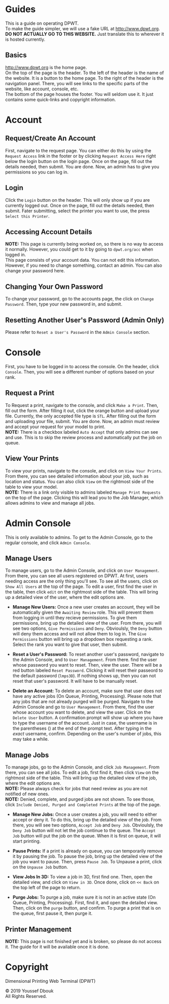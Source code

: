 # Guides
This is a guide on operating DPWT.\
To make the guide simpler, we will use a fake URL at http://www.dpwt.org. **DO NOT ACTUALLY GO TO THIS WEBSITE.** Just translate this to wherever it is hosted currently.

## Basics

http://www.dpwt.org is the home page.\
On the top of the page is the header. To the left of the header is the name of the website. It is a button to the home page. To the right of the header is the navigation panel. There, you will see links to the specific parts of the website, like account, console, etc.\
The bottom of the page houses the footer. You will seldom use it. It just contains some quick-links and copyright information.

# Account

## Request/Create An Account

First, navigate to the request page. You can either do this by using the `Request Access` link in the footer or by clicking `Request Access Here` right below the login button on the login page. Once on the page, fill out the details needed, then submit. You are done. Now, an admin has to give you permissions so you can log in.

## Login

Click the `Login` button on the header. This will only show up if you are currently logged out. Once on the page, fill out the details needed, then submit. Fater submitting, select the printer you want to use, the press `Select this Printer`.

## Accessing Account Details

**NOTE:** This page is currently being worked on, so there is no way to access it normally. However, you could get to it by going to `dpwt.org/acc` when logged in.\
This page consists of your account data. You can not edit this information. However, if you need to change something, contact an admin. You can also change your password here.

## Changing Your Own Password

To change your password, go to the accounts page, the click on `Change Password`. Then, type your new password in, and submit.

## Resetting Another User's Password (Admin Only)

Please refer to `Reset a User's Password` in the `Admin Console` section.

# Console

First, you have to be logged in to access the console. On the header, click `Console`. Then, you will see a different number of options based on your rank.

## Request a Print

To Request a print, navigate to the console, and click `Make a Print`. Then, fill out the form. After filling it out, click the orange button and upload your file. Currently, the only accepted file type is `STL`. After filling out the form and uploading your file, submit. You are done. Now, an admin must review and accept your request for your model to print.\
**NOTE:** There is a checkbox labeled `Auto Accept` that only admins can see and use. This is to skip the review process and automatically put the job on queue.

## View Your Prints

To view your prints, navigate to the console, and click on `View Your Prints`. From there, you can see detailed information about your job, such as location and status. You can also click `View` on the rightmost side of the table to view your model.\
**NOTE:** There is a link only visible to admins labeled `Manage Print Requests` on the top of the page. Clicking this will lead you to the Job Manager, which allows admins to view and manage all jobs.

# Admin Console

This is only available to admins. To get to the Admin Console, go to the regular console, and click `Admin Console`.

## Manage Users
 
To manage users, go to the Admin Console, and click on `User Management`. From there, you can see all users registered on DPWT. At first, users needing access are the only thing you'll see. To see all the users, click on `Show All Users` at the top of the page. To edit a user, first find the user in the table, then click `edit` on the rightmost side of the table. This will bring up a detailed view of the user, where the edit options are.

- **Manage New Users:** Once a new user creates an account, they will be automatically given the `Awaiting Review` role. This will prevent them from logging in until they recieve permissions. To give them permissions, bring up the detailed view of the user. From there, you will see two options, `Give Permissions` and `Deny`. Obvioulsly, the `Deny` button will deny them access and will not allow them to log in. The `Give Permissions` button will bring up a dropdown box requesting a rank. Select the rank you want to give that user, then submit.

- **Reset a User's Password:** To reset another user's password, navigate to the Admin Console, and to `User Management`. From there. find the user whose password you want to reset. Then, view the user. There will be a red button labeled `Reset Password`. Clicking it will reset their passeord to the default password (`lmps3D`). If nothing shows up, then you can not reset that user's password. It will have to be manually reset.

- **Delete an Account:** To delete an account, make sure that user does not have any active jobs (On Queue, Printing, Processing). Please note that any jobs that are not already purged will be purged. Navigate to the Admin Console and go to `User Management`. From there, find the user whose account you want to delete, and view the user. Click on the `Delete User` button. A confirmation prompt will show up where you have to type the username of the account. Just in case, the username is in the parentheses () at the end of the prompt text. After typing in the *exact* username, confirm. Depending on the user's number of jobs, this may take a while.

## Manage Jobs

To manage jobs, go to the Admin Console, and click `Job Management`. From there, you can see all jobs. To edit a job, first find it, then click `View` on the rightmost side of the table. This will bring up the detailed view of the job, where the edit options are.\
**NOTE:** Please always check for jobs that need review as you are not notified of new ones.\
**NOTE:** Denied, complete, and purged jobs are not shown. To see those, click `Include Denied, Purged and Completed Prints` at the top of the page.

- **Manage New Jobs:** Once a user creates a job, you will need to either accept or deny it. To do this, bring up the detailed view of the job. From there, you will see two options, `Accept Job` and `Deny Job`. Obvioulsly, the `Deny Job` button will not let the job continue to the queue. The `Accept Job` button will put the job on the queue. When it is first on queue, it will start printing.

- **Pause Prints:** If a print is already on queue, you can temporarily remove it by pausing the job. To pause the job, bring up the detailed view of the job you want to pause. Then, press `Pause Job`. To Unpause a print, click on the `Unpause Job` button.

- **View Jobs In 3D:** To view a job in 3D, first find one. Then, open the detailed view, and click on `View in 3D`. Once done, click on `<< Back` on the top left of the page to return.

- **Purge Jobs:** To purge a job, make sure it is not in an active state (On Queue, Printing, Processing). First, find it, and open the detailed view. Then, click on the `purge` button, and confirm. To purge a print that is on the queue, first pause it, then purge it.

## Printer Management

**NOTE:** This page is not finished yet and is broken, so please do not access it. The guide for it will be available once it is done.



# Copyright

Dimensional Printing Web Terminal (DPWT)

© 2019  Youssef Dbouk\
All Rights Reserved.
